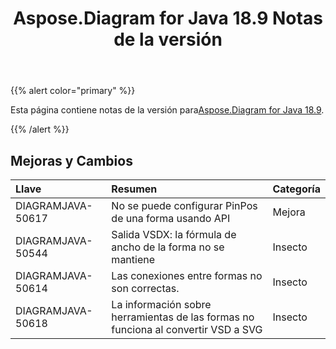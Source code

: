 ﻿---
title: Aspose.Diagram for Java 18.9 Notas de la versión
type: docs
weight: 40
url: /es/java/aspose-diagram-for-java-18-9-release-notes/
---
{{% alert color="primary" %}} 

 Esta página contiene notas de la versión para[Aspose.Diagram for Java 18.9](https://docs.aspose.com/diagram/java/aspose-diagram-for-java-18-9-release-notes/).

{{% /alert %}} 
## **Mejoras y Cambios**

|**Llave**|**Resumen**|**Categoría**|
|:- |:- |:- |
|DIAGRAMJAVA-50617|No se puede configurar PinPos de una forma usando API|Mejora|
|DIAGRAMJAVA-50544|Salida VSDX: la fórmula de ancho de la forma no se mantiene|Insecto|
|DIAGRAMJAVA-50614|Las conexiones entre formas no son correctas.|Insecto|
|DIAGRAMJAVA-50618|La información sobre herramientas de las formas no funciona al convertir VSD a SVG|Insecto|

